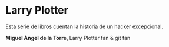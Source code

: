 # Larry Plotter

Esta serie de libros cuentan la historia de un hacker excepcional.

**Miguel Ángel de la Torre**, Larry Plotter fan & git fan





